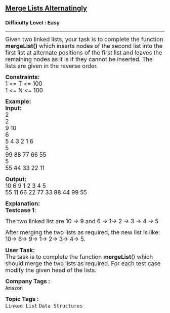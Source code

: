 <h2><a href="https://www.geeksforgeeks.org/problems/merge-list-alternatingly/1?page=1&category=Linked%20List&status=unsolved&sortBy=difficulty">Merge Lists Alternatingly</a></h2><h3>Difficulty Level : Easy</h3><hr><div class="problems_problem_content__Xm_eO"><p><span style="font-size: 18px;">Given two linked lists, your task is to complete the function <strong>mergeList()</strong> which inserts nodes of the second list into the first list at alternate positions of the first list and leaves the remaining nodes as it is if they cannot be inserted. The lists are given in the reverse order.</span></p>
<p><span style="font-size: 18px;"><strong>Constraints:</strong><br>1 &lt;= T &lt;= 100<br>1 &lt;= N &lt;= 100</span></p>
<p><span style="font-size: 18px;"><strong>Example:<br>Input:</strong><br>2<br>2<br>9 10<br>6<br>5 4 3 2 1 6<br>5<br>99 88 77 66 55<br>5<br>55 44 33 22 11</span></p>
<p><span style="font-size: 18px;"><strong>Output:</strong><br>10 6 9 1 2 3 4 5<br>55 11 66 22 77 33 88 44 99 55</span></p>
<p><span style="font-size: 18px;"><strong>Explanation:<br>Testcase 1</strong>:</span></p>
<p><span style="font-size: 18px;">The two linked list are 10 -&gt; 9 and 6 -&gt; 1-&gt; 2 -&gt; 3 -&gt; 4 -&gt; 5</span></p>
<p><span style="font-size: 18px;">After merging the two lists as required, the new list is like: 10-&gt; 6-&gt; 9-&gt; 1-&gt; 2-&gt; 3-&gt; 4-&gt; 5.</span></p>
<p><span style="font-size: 18px;"><strong>User Task:</strong><br>The task is to complete the function&nbsp;<strong>mergeList</strong>() which should merge the two lists as required. For each test case modify the given head of the lists.</span></p></div><p><span style=font-size:18px><strong>Company Tags : </strong><br><code>Amazon</code>&nbsp;<br><p><span style=font-size:18px><strong>Topic Tags : </strong><br><code>Linked List</code>&nbsp;<code>Data Structures</code>&nbsp;
